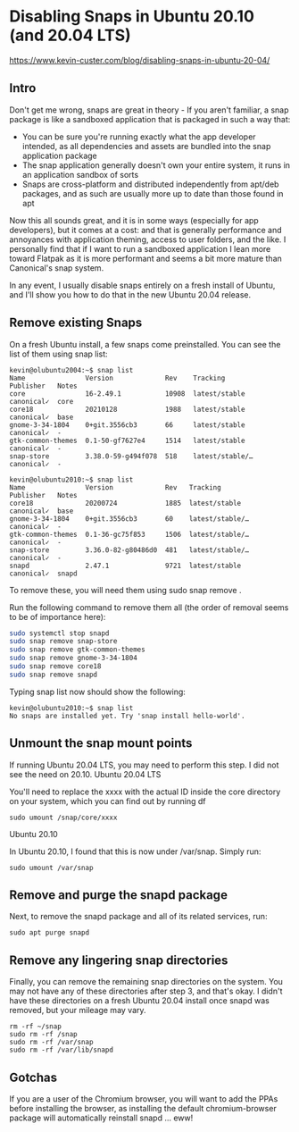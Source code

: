 # Disabling Snaps in Ubuntu 20.10 (and 20.04 LTS)

https://www.kevin-custer.com/blog/disabling-snaps-in-ubuntu-20-04/


## Intro

Don't get me wrong, snaps are great in theory - If you aren't familiar, a snap package is like a sandboxed application that is packaged in such a way that:

 - You can be sure you're running exactly what the app developer intended, as all dependencies and assets are bundled into the snap application package
 - The snap application generally doesn't own your entire system, it runs in an application sandbox of sorts
 - Snaps are cross-platform and distributed independently from apt/deb packages, and as such are usually more up to date than those found in apt

Now this all sounds great, and it is in some ways (especially for app developers), but it comes at a cost: and that is generally performance and annoyances with application theming, access to user folders, and the like. I personally find that if I want to run a sandboxed application I lean more toward Flatpak as it is more performant and seems a bit more mature than Canonical's snap system.

In any event, I usually disable snaps entirely on a fresh install of Ubuntu, and I'll show you how to do that in the new Ubuntu 20.04 release.


## Remove existing Snaps

On a fresh Ubuntu install, a few snaps come preinstalled. You can see the list of them using snap list:
~~~
kevin@olubuntu2004:~$ snap list
Name               Version             Rev    Tracking         Publisher   Notes
core               16-2.49.1           10908  latest/stable    canonical✓  core
core18             20210128            1988   latest/stable    canonical✓  base
gnome-3-34-1804    0+git.3556cb3       66     latest/stable    canonical✓  -
gtk-common-themes  0.1-50-gf7627e4     1514   latest/stable    canonical✓  -
snap-store         3.38.0-59-g494f078  518    latest/stable/…  canonical✓  -
~~~

~~~
kevin@olubuntu2010:~$ snap list
Name               Version             Rev   Tracking         Publisher   Notes
core18             20200724            1885  latest/stable    canonical✓  base
gnome-3-34-1804    0+git.3556cb3       60    latest/stable/…  canonical✓  -
gtk-common-themes  0.1-36-gc75f853     1506  latest/stable/…  canonical✓  -
snap-store         3.36.0-82-g80486d0  481   latest/stable/…  canonical✓  -
snapd              2.47.1              9721  latest/stable    canonical✓  snapd
~~~

To remove these, you will need them using sudo snap remove <package>.

Run the following command to remove them all (the order of removal seems to be of importance here):
```sh
sudo systemctl stop snapd
sudo snap remove snap-store
sudo snap remove gtk-common-themes
sudo snap remove gnome-3-34-1804
sudo snap remove core18
sudo snap remove snapd
```

Typing snap list now should show the following:
~~~
kevin@olubuntu2010:~$ snap list
No snaps are installed yet. Try 'snap install hello-world'.
~~~

## Unmount the snap mount points

If running Ubuntu 20.04 LTS, you may need to perform this step. I did not see the need on 20.10.
Ubuntu 20.04 LTS

You'll need to replace the xxxx with the actual ID inside the core directory on your system, which you can find out by running df
```
sudo umount /snap/core/xxxx
```

Ubuntu 20.10

In Ubuntu 20.10, I found that this is now under /var/snap. Simply run:
```
sudo umount /var/snap
```

## Remove and purge the snapd package

Next, to remove the snapd package and all of its related services, run:
```
sudo apt purge snapd
```

## Remove any lingering snap directories

Finally, you can remove the remaining snap directories on the system. You may not have any of these directories after step 3, and that's okay. I didn't have these directories on a fresh Ubuntu 20.04 install once snapd was removed, but your mileage may vary.
```
rm -rf ~/snap
sudo rm -rf /snap
sudo rm -rf /var/snap
sudo rm -rf /var/lib/snapd
```

## Gotchas

If you are a user of the Chromium browser, you will want to add the PPAs before installing the browser, as installing the default chromium-browser package will automatically reinstall snapd ... eww!
